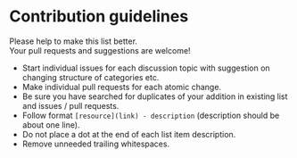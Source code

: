 # Contribution guidelines

Please help to make this list better.  
Your pull requests and suggestions are welcome!

* Start individual issues for each discussion topic with suggestion on changing structure of categories etc.
* Make individual pull requests for each atomic change.
* Be sure you have searched for duplicates of your addition in existing list and issues / pull requests.
* Follow format `[resource](link) - description` (description should be about one line).
* Do not place a dot at the end of each list item description.
* Remove unneeded trailing whitespaces.
